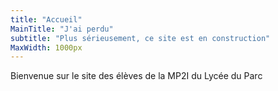 ```yaml
---
title: "Accueil"
MainTitle: "J'ai perdu"
subtitle: "Plus sérieusement, ce site est en construction"
MaxWidth: 1000px
---
```


Bienvenue sur le site des élèves de la MP2I du Lycée du Parc
